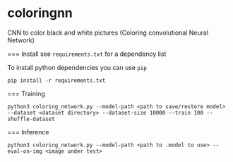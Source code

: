 # coloringnn
CNN to color black and white pictures (Coloring convolutional Neural Network)

=== Install
see `requirements.txt` for a dependency list

To install python dependencies you can use `pip`
```
pip install -r requirements.txt
```

=== Training
```
python3 coloring_network.py --model-path <path to save/restore model> --dataset <dataset directory> --dataset-size 10000 --train 100 --shuffle-dataset
```

=== Inference
```
python3 coloring_network.py --model-path <path to .model to use> --eval-on-img <image under test>
```

